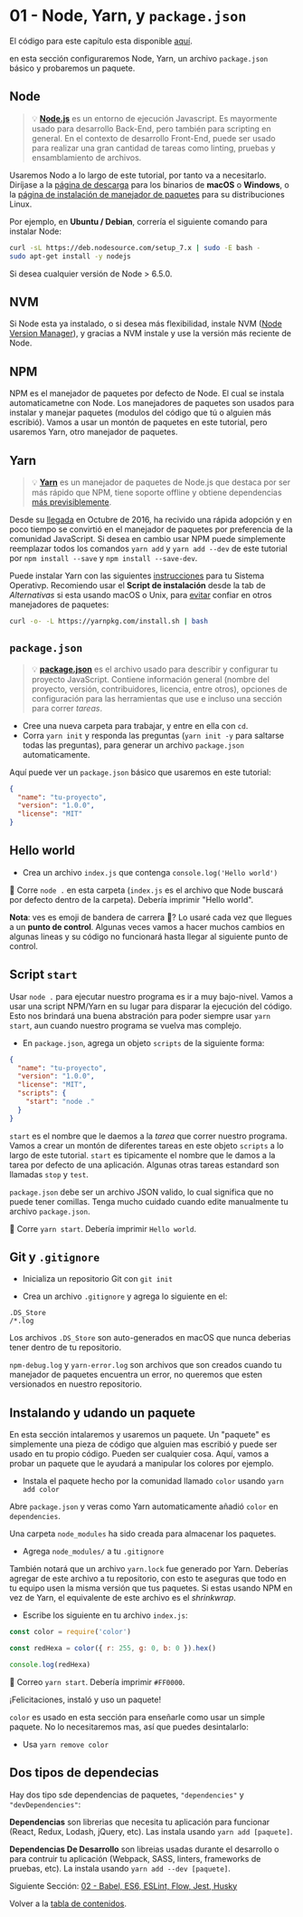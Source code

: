 # 01 - Node, Yarn, y `package.json`

El código para este capítulo esta disponible [aquí](https://github.com/verekia/js-stack-walkthrough/tree/master/01-node-yarn-package-json).

en esta sección configuraremos Node, Yarn, un archivo `package.json` básico y probaremos un paquete.

## Node

> 💡 **[Node.js](https://nodejs.org/)** es un entorno de ejecución Javascript. Es mayormente usado para desarrollo Back-End, pero también para scripting en general. En el contexto de desarrollo Front-End, puede ser usado para realizar una gran cantidad de tareas como linting, pruebas y ensamblamiento de archivos.

Usaremos Nodo a lo largo de este tutorial, por tanto va a necesitarlo. Diríjase a la [página de descarga](https://nodejs.org/en/download/current/) para los binarios de **macOS** o **Windows**, o la [página de instalación de manejador de paquetes](https://nodejs.org/en/download/package-manager/) para su distribuciones Linux.

Por ejemplo, en **Ubuntu / Debian**, correría el siguiente comando para instalar Node:

```sh
curl -sL https://deb.nodesource.com/setup_7.x | sudo -E bash -
sudo apt-get install -y nodejs
```

Si desea cualquier versión de Node > 6.5.0.

## NVM

Si Node esta ya instalado, o si desea más flexibilidad, instale NVM ([Node Version Manager](https://github.com/creationix/nvm)), y gracias a NVM instale y use la versión más reciente de Node.

## NPM

NPM es el manejador de paquetes por defecto de Node. El cual se instala automaticametne con Node. Los manejadores de paquetes son usados para instalar y manejar paquetes (modulos del código que tú o alguien más escribió). Vamos a usar un montón de paquetes en este tutorial, pero usaremos Yarn, otro manejador de paquetes.

## Yarn

> 💡 **[Yarn](https://yarnpkg.com/)** es un manejador de paquetes de Node.js que destaca por ser más rápido que NPM, tiene soporte offline y obtiene dependencias [más previsiblemente](https://yarnpkg.com/en/docs/yarn-lock).

Desde su [llegada](https://code.facebook.com/posts/1840075619545360) en Octubre de 2016, ha recivido una rápida adopción y en poco tiempo se convirtió en el manejador de paquetes por preferencia de la comunidad JavaScript. Si desea en cambio usar NPM puede simplemente reemplazar todos los comandos `yarn add` y `yarn add --dev` de este tutorial por `npm install --save` y `npm install --save-dev`.

Puede instalar Yarn con las siguientes [instrucciones](https://yarnpkg.com/en/docs/install) para tu Sistema Operativp. Recomiendo usar el **Script de instalación** desde la tab de *Alternativas* si esta usando macOS o Unix, para [evitar](https://github.com/yarnpkg/yarn/issues/1505) confiar en otros manejadores de paquetes:

```sh
curl -o- -L https://yarnpkg.com/install.sh | bash
```

## `package.json`

> 💡 **[package.json](https://yarnpkg.com/en/docs/package-json)** es el archivo usado para describir y configurar tu proyecto JavaScript. Contiene información general (nombre del proyecto, versión, contribuidores, licencia, entre otros), opciones de configuración para las herramientas que use e incluso una sección para correr *tareas*.

- Cree una nueva carpeta para trabajar, y entre en ella con `cd`.
- Corra `yarn init` y responda las preguntas (`yarn init -y` para saltarse todas las preguntas), para generar un archivo `package.json` automaticamente.

Aquí puede ver un `package.json` básico que usaremos en este tutorial:

```json
{
  "name": "tu-proyecto",
  "version": "1.0.0",
  "license": "MIT"
}
```

## Hello world

- Crea un archivo `index.js` que contenga `console.log('Hello world')`

🏁 Corre `node .` en esta carpeta (`index.js` es el archivo que Node buscará por defecto dentro de la carpeta). Debería imprimir "Hello world".

**Nota**: ves es emoji de bandera de carrera 🏁? Lo usaré cada vez que llegues a un **punto de control**. Algunas veces vamos a hacer muchos cambios en algunas lineas y su código no funcionará hasta llegar al siguiente punto de control.

## Script `start`

Usar `node .` para ejecutar nuestro programa es ir a muy bajo-nivel. Vamos a usar una script NPM/Yarn en su lugar para disparar la ejecución del código. Esto nos brindará una buena abstración para poder siempre usar `yarn start`, aun cuando nuestro programa se vuelva mas complejo.

- En `package.json`, agrega un objeto `scripts` de la siguiente forma:

```json
{
  "name": "tu-proyecto",
  "version": "1.0.0",
  "license": "MIT",
  "scripts": {
    "start": "node ."
  }
}
```

`start` es el nombre que le daemos a la *tarea* que correr nuestro programa. Vamos a crear un montón de diferentes tareas en este objeto `scripts` a lo largo de este tutorial. `start` es tipicamente el nombre que le damos a la tarea por defecto de una aplicación. Algunas otras tareas estandard son llamadas `stop` y `test`.

`package.json` debe ser un archivo JSON valido, lo cual significa que no puede tener comillas. Tenga mucho cuidado cuando edite manualmente tu archivo `package.json`.

🏁 Corre `yarn start`. Debería imprimir `Hello world`.

## Git y `.gitignore`

- Inicializa un repositorio Git con `git init`

- Crea un archivo `.gitignore` y agrega lo siguiente en el:

```gitignore
.DS_Store
/*.log
```

Los archivos `.DS_Store` son auto-generados en macOS que nunca deberias tener dentro de tu repositorio.

`npm-debug.log` y `yarn-error.log` son archivos que son creados cuando tu manejador de paquetes encuentra un error, no queremos que esten versionados en nuestro repositorio.

## Instalando y udando un paquete

En esta sección intalaremos y usaremos un paquete. Un "paquete" es simplemente una pieza de código que alguien mas escribió y puede ser usado en tu propio código. Pueden ser cualquier cosa. Aquí, vamos a probar un paquete que le ayudará a manipular los colores por ejemplo.

- Instala el paquete hecho por la comunidad llamado `color` usando `yarn add color`

Abre `package.json` y veras como Yarn automaticamente añadió `color` en  `dependencies`.

Una carpeta `node_modules` ha sido creada para almacenar los paquetes.

- Agrega `node_modules/` a tu `.gitignore`

También notará que un archivo `yarn.lock` fue generado por Yarn. Deberías agregar de este archivo a tu repositorio, con esto te aseguras que todo en tu equipo usen la misma versión que tus paquetes. Si estas usando NPM en vez de Yarn, el equivalente de este archivo es el *shrinkwrap*.

- Escribe los siguiente en tu archivo `index.js`:

```js
const color = require('color')

const redHexa = color({ r: 255, g: 0, b: 0 }).hex()

console.log(redHexa)
```

🏁 Correo `yarn start`. Debería imprimir `#FF0000`.

¡Felicitaciones, instaló y uso un paquete!

`color` es usado en esta sección para enseñarle como usar un simple paquete. No lo necesitaremos mas, así que puedes desintalarlo:

- Usa `yarn remove color`

## Dos tipos de dependecias

Hay dos tipo sde dependencias de paquetes, `"dependencies"` y `"devDependencies"`:

**Dependencias** son librerias que necesita tu aplicación para funcionar (React, Redux, Lodash, jQuery, etc). Las instala usando `yarn add [paquete]`.

**Dependencias De Desarrollo** son libreias usadas durante el desarrollo o para contruir tu aplicación (Webpack, SASS, linters, frameworks de pruebas, etc). La instala usando `yarn add --dev [paquete]`.

Siguiente Sección: [02 - Babel, ES6, ESLint, Flow, Jest, Husky](02-babel-es6-eslint-flow-jest-husky.md#readme)

Volver a la [tabla de contenidos](https://github.com/JMEspiz/js-stack-from-scratch#table-of-contents).